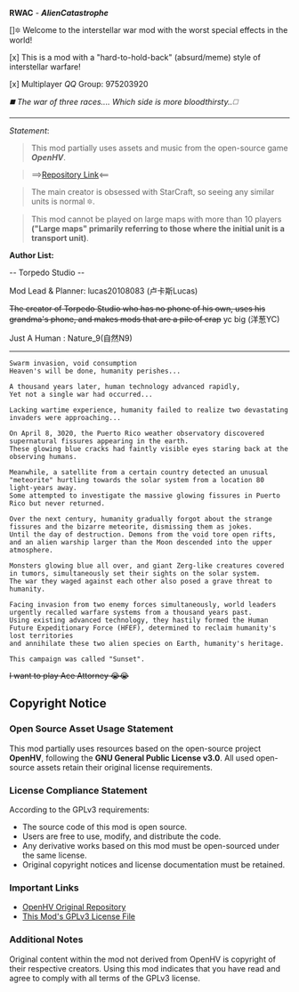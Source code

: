 **RWAC** - ***AlienCatastrophe***

[]🔯 Welcome to the interstellar war mod with the worst special effects in the world!

[x] This is a mod with a "hard-to-hold-back" (absurd/meme) style of interstellar warfare!

[x] Multiplayer *QQ* Group: 975203920

*◼️ The war of three races.... Which side is more bloodthirsty..◻️*

------------------------

*Statement*:
> This mod partially uses assets and music from the open-source game ***OpenHV***.

> ==>[Repository Link](https://github.com/OpenHV/OpenHV)<==

> The main creator is obsessed with StarCraft, so seeing any similar units is normal 🔯.

> This mod cannot be played on large maps with more than 10 players **("Large maps" primarily referring to those where the initial unit is a transport unit)**.

**Author List:**

-- Torpedo Studio --

Mod Lead & Planner: lucas20108083 (卢卡斯Lucas)

~~The creator of Torpedo Studio who has no phone of his own, uses his grandma's phone, and makes mods that are a pile of crap~~ yc big (洋葱YC)

Just A Human : Nature_9(自然N9)

------------------------

```Description
Swarm invasion, void consumption
Heaven's will be done, humanity perishes...

A thousand years later, human technology advanced rapidly,
Yet not a single war had occurred...

Lacking wartime experience, humanity failed to realize two devastating invaders were approaching...

On April 8, 3020, the Puerto Rico weather observatory discovered supernatural fissures appearing in the earth.
These glowing blue cracks had faintly visible eyes staring back at the observing humans.

Meanwhile, a satellite from a certain country detected an unusual "meteorite" hurtling towards the solar system from a location 80 light-years away.
Some attempted to investigate the massive glowing fissures in Puerto Rico but never returned.

Over the next century, humanity gradually forgot about the strange fissures and the bizarre meteorite, dismissing them as jokes.
Until the day of destruction. Demons from the void tore open rifts, and an alien warship larger than the Moon descended into the upper atmosphere.

Monsters glowing blue all over, and giant Zerg-like creatures covered in tumors, simultaneously set their sights on the solar system.
The war they waged against each other also posed a grave threat to humanity.

Facing invasion from two enemy forces simultaneously, world leaders urgently recalled warfare systems from a thousand years past.
Using existing advanced technology, they hastily formed the Human Future Expeditionary Force (HFEF), determined to reclaim humanity's lost territories
and annihilate these two alien species on Earth, humanity's heritage.

This campaign was called "Sunset".
```

~~I want to play Ace Attorney 😭😭~~

## Copyright Notice

### Open Source Asset Usage Statement
This mod partially uses resources based on the open-source project **OpenHV**, following the **GNU General Public License v3.0**. All used open-source assets retain their original license requirements.

### License Compliance Statement
According to the GPLv3 requirements:
- The source code of this mod is open source.
- Users are free to use, modify, and distribute the code.
- Any derivative works based on this mod must be open-sourced under the same license.
- Original copyright notices and license documentation must be retained.

### Important Links
- [OpenHV Original Repository](https://github.com/OpenHV/OpenHV)
- [This Mod's GPLv3 License File](https://github.com/lucas20108083/ACMOD/blob/main/OpenHV_GPLv3)

### Additional Notes
Original content within the mod not derived from OpenHV is copyright of their respective creators. Using this mod indicates that you have read and agree to comply with all terms of the GPLv3 license.